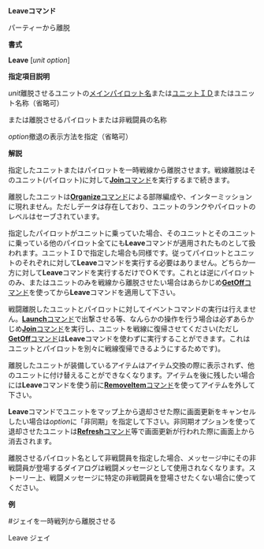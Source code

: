 **Leaveコマンド**

パーティーから離脱

**書式**

**Leave** [*unit option*]

**指定項目説明**

*unit*離脱させるユニットの[メインパイロット名](メインパイロット名)または[ユニットＩＤ](ユニットＩＤ)またはユニット名称（省略可）

または離脱させるパイロットまたは非戦闘員の名称

*option*撤退の表示方法を指定（省略可）

**解説**

指定したユニットまたはパイロットを一時戦線から離脱させます。戦線離脱はそのユニット(パイロット)に対して[**Join**コマンド](Joinコマンド)を実行するまで続きます。

離脱したユニットは[**Organize**コマンド](Organizeコマンド)による部隊編成や、インターミッションに現れません。ただしデータは存在しており、ユニットのランクやパイロットのレベルはセーブされています。

指定したパイロットがユニットに乗っていた場合、そのユニットとそのユニットに乗っている他のパイロット全てにも**Leave**コマンドが適用されたものとして扱われます。ユニットＩＤで指定した場合も同様です。従ってパイロットとユニットのそれぞれに対して**Leave**コマンドを実行する必要はありません。どちらか一方に対して**Leave**コマンドを実行するだけでＯＫです。これとは逆にパイロットのみ、またはユニットのみを戦線から離脱させたい場合はあらかじめ[**GetOff**コマンド](GetOffコマンド)を使ってから**Leave**コマンドを適用して下さい。

戦闘離脱したユニットとパイロットに対してイベントコマンドの実行は行えません。[**Launch**コマンド](Launchコマンド)で出撃させる等、なんらかの操作を行う場合は必ずあらかじめ[**Join**コマンド](Joinコマンド)を実行し、ユニットを戦線に復帰させてください(ただし[**GetOff**コマンド](GetOffコマンド)は**Leave**コマンドを使わずに実行することができます。これはユニットとパイロットを別々に戦線復帰できるようにするためです)。

離脱したユニットが装備しているアイテムはアイテム交換の際に表示されず、他のユニットに付け替えることができなくなります。アイテムを後に残したい場合には**Leave**コマンドを使う前に[**RemoveItem**コマンド](RemoveItemコマンド)を使ってアイテムを外して下さい。

**Leave**コマンドでユニットをマップ上から退却させた際に画面更新をキャンセルしたい場合は*option*に「非同期」を指定して下さい。非同期オプションを使って退却させたユニットは[**Refresh**コマンド](Refreshコマンド)等で画面更新が行われた際に画面上から消去されます。

離脱させるパイロット名として非戦闘員を指定した場合、メッセージ中にその非戦闘員が登場するダイアログは戦闘メッセージとして使用されなくなります。ストーリー上、戦闘メッセージに特定の非戦闘員を登場させたくない場合に使ってください。

**例**

#ジェイを一時戦列から離脱させる

Leave ジェイ
